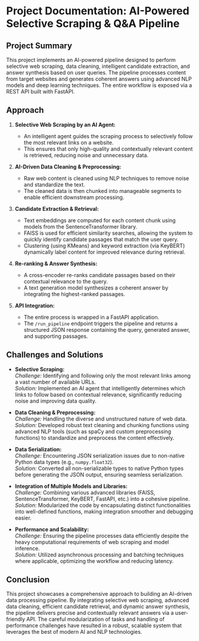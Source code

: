 # Project Documentation: AI-Powered Selective Scraping & Q&A Pipeline

## Project Summary

This project implements an AI-powered pipeline designed to perform selective web scraping, data cleaning, intelligent candidate extraction, and answer synthesis based on user queries. The pipeline processes content from target websites and generates coherent answers using advanced NLP models and deep learning techniques. The entire workflow is exposed via a REST API built with FastAPI.

## Approach

1. **Selective Web Scraping by an AI Agent:**  
   - An intelligent agent guides the scraping process to selectively follow the most relevant links on a website.
   - This ensures that only high-quality and contextually relevant content is retrieved, reducing noise and unnecessary data.

2. **AI-Driven Data Cleaning & Preprocessing:**  
   - Raw web content is cleaned using NLP techniques to remove noise and standardize the text.
   - The cleaned data is then chunked into manageable segments to enable efficient downstream processing.

3. **Candidate Extraction & Retrieval:**  
   - Text embeddings are computed for each content chunk using models from the SentenceTransformer library.
   - FAISS is used for efficient similarity searches, allowing the system to quickly identify candidate passages that match the user query.
   - Clustering (using KMeans) and keyword extraction (via KeyBERT) dynamically label content for improved relevance during retrieval.

4. **Re-ranking & Answer Synthesis:**  
   - A cross-encoder re-ranks candidate passages based on their contextual relevance to the query.
   - A text generation model synthesizes a coherent answer by integrating the highest-ranked passages.
  
5. **API Integration:**  
   - The entire process is wrapped in a FastAPI application.
   - The `/run_pipeline` endpoint triggers the pipeline and returns a structured JSON response containing the query, generated answer, and supporting passages.

## Challenges and Solutions

- **Selective Scraping:**  
  *Challenge:* Identifying and following only the most relevant links among a vast number of available URLs.  
  *Solution:* Implemented an AI agent that intelligently determines which links to follow based on contextual relevance, significantly reducing noise and improving data quality.

- **Data Cleaning & Preprocessing:**  
  *Challenge:* Handling the diverse and unstructured nature of web data.  
  *Solution:* Developed robust text cleaning and chunking functions using advanced NLP tools (such as spaCy and custom preprocessing functions) to standardize and preprocess the content effectively.

- **Data Serialization:**  
  *Challenge:* Encountering JSON serialization issues due to non-native Python data types (e.g., `numpy.float32`).  
  *Solution:* Converted all non-serializable types to native Python types before generating the JSON output, ensuring seamless serialization.

- **Integration of Multiple Models and Libraries:**  
  *Challenge:* Combining various advanced libraries (FAISS, SentenceTransformer, KeyBERT, FastAPI, etc.) into a cohesive pipeline.  
  *Solution:* Modularized the code by encapsulating distinct functionalities into well-defined functions, making integration smoother and debugging easier.

- **Performance and Scalability:**  
  *Challenge:* Ensuring the pipeline processes data efficiently despite the heavy computational requirements of web scraping and model inference.  
  *Solution:* Utilized asynchronous processing and batching techniques where applicable, optimizing the workflow and reducing latency.

## Conclusion

This project showcases a comprehensive approach to building an AI-driven data processing pipeline. By integrating selective web scraping, advanced data cleaning, efficient candidate retrieval, and dynamic answer synthesis, the pipeline delivers precise and contextually relevant answers via a user-friendly API. The careful modularization of tasks and handling of performance challenges have resulted in a robust, scalable system that leverages the best of modern AI and NLP technologies.

